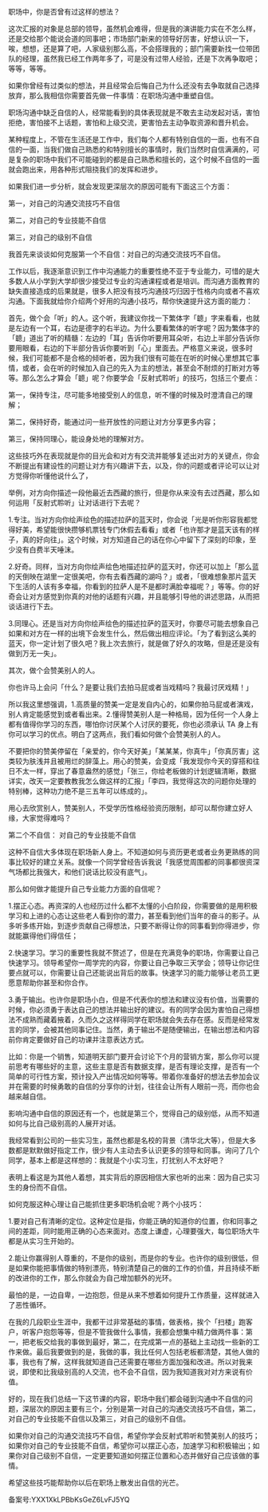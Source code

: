 职场中，你是否曾有过这样的想法？

这次汇报的对象是总部的领导，虽然机会难得，但是我的演讲能力实在不怎么样，还是交给那个能说会道的同事吧；市场部门新来的领导好厉害，好想认识一下，唉，想想，还是算了吧，人家级别那么高，不会搭理我的；部门需要新找一位带团队的经理，虽然我已经工作两年多了，可是没有过带人经验，还是下次再争取吧；等等，等等。

如果你曾经有过类似的想法，并且经常会后悔自己为什么还没有去争取就自己选择放弃，那么我相信你需要首先做一件事情：在职场沟通中重塑自信。

职场沟通中缺乏自信的人，经常能看到的具体表现就是不敢去主动发起对话，害怕拒绝，害怕接不上话题，害怕和上级交流，更害怕去主动争取资源和晋升机会。

某种程度上，不管在生活还是工作中，我们每个人都有特别自信的一面，也有不自信的一面，当我们做自己熟悉的和特别擅长的事情时，我们当然时自信满满的，可是复杂的职场中我们不可能碰到的都是自己熟悉和擅长的，这个时候不自信的一面就会跑出来，用各种形式阻挠我们的发挥和进步。

如果我们进一步分析，就会发现更深层次的原因可能有下面这三个方面：

第一，对自己的沟通交流技巧不自信

第二，对自己的专业技能不自信

第三，对自己的级别不自信

我首先来谈谈如何克服第一个不自信：对自己的沟通交流技巧不自信。

工作以后，我逐渐意识到工作中沟通能力的重要性绝不亚于专业能力，可惜的是大多数人从小学到大学却很少接受过专业的沟通课程或者是培训。而沟通方面教育的缺失直接造成的后果就是，很多人把没有技巧沟通技巧归因于性格内向或者不喜欢沟通。下面我就给你介绍两个好用的沟通小技巧，帮你快速提升这方面的能力：

首先，做个会「听」的人。这个听，我建议你找一下繁体字「聼」字来看看，也就是左边有一个耳，右边是德字的右半边。为什么要看繁体的听字呢？因为繁体字的「聼」道出了听的精髓：左边的「耳」告诉你听要用耳朵听，右边上半部分告诉你要用眼看，右边的下半部分告诉你要听到「心」里面去。严格意义来说，很多时候，我们可能都不是合格的倾听者，因为我们很有可能在在听的时候心里想其它事情，或者，会在听的时候加入自己的先入为主的想法，甚至会不耐烦的打断对方等等。那么怎么才算会「聼」呢？你要学会「反射式聆听」的技巧，包括三个要点：

第一，保持专注，尽可能多地接受别人的信息，听不懂的时候及时澄清自己的理解；

第二，保持好奇，能通过问一些开放性的问题让对方分享更多内容；

第三，保持同理心，能设身处地的理解对方。

这些技巧外在表现就是你的目光会和对方有交流并能够复述出对方的关键点，你会不断提出有建设性的问题让对方有兴趣讲下去，以及，你的问题或者评论可以让对方觉得你听懂他说什么了，

举例，对方向你描述一段他最近去西藏的旅行，但是你从来没有去过西藏，那么如何运用「反射式聆听」让对话进行下去呢？

1.专注。当对方向你绘声绘色的描述拉萨的蓝天时，你会说「光是听你形容我都觉得好美，希望能很快攒够机票钱专门休假去看看」或者「也许那才是蓝天该有的样子，真的好向往」。这个时候，对方知道自己的话在你心中留下了深刻的印象，至少没有白费半天唾沫。

2.好奇。同样，当对方向你绘声绘色地描述拉萨的蓝天时，你还可以加上「那么蓝的天倒映在湖里一定很美吧，你有去看西藏的湖吗？」或者，「很难想象那片蓝天下生活的人该有多幸福，你看到的拉萨人是不是都时满脸幸福呢？」等等。你的好奇会让对方感觉到你真的对他的话题有兴趣，并且能够引导他的讲述思路，从而把谈话进行下去。

3.同理心。还是当对方向你绘声绘色的描述拉萨的蓝天时，你要尽可能去想象自己如果和对方在一样的出境下会发生什么，然后做出相应评论。「为了看到这么美的蓝天，你一定计划了很久吧？我上次去旅行，就是做了好久的攻略，但是还是没有做到万无一失」。

其次，做个会赞美别人的人。

你也许马上会问「什么？是要让我们去拍马屁或者当戏精吗？我最讨厌戏精！」

所以我这里想强调，1.高质量的赞美一定是发自内心的，如果你拍马屁或者演戏，别人肯定能感觉到或者看出来。2.懂得赞美别人是一种格局，因为任何一个人身上都有值得你学习的东西，哪怕你讨厌某个人讨厌的要死，你也必须承认 TA 身上有你可以学习的优点。明白了这两点，我们看如何做个会赞美别人的人。

不要把你的赞美停留在「亲爱的，你今天好美」「某某某，你真牛」「你真厉害」这类较为肤浅并且被用烂的辞藻上。用心的赞美，会变成「我发现你今天的穿搭和往日不太一样，穿出了春意盎然的感觉」「张三，你给老板做的计划逻辑清晰，数据详实，改天一定要教教我怎么做这样的汇报」「李四，我觉得这次的问题你处理的特别棒，这种功力绝不是三五年可以练成的」。

用心去欣赏别人，赞美别人，不受学历性格经验资历限制，却可以帮你建立好人缘，大家觉得难吗？

第二个不自信： 对自己的专业技能不自信

这种不自信大多体现在职场新人身上。不知道如何与资历更老或者业务更熟练的同事比较好的建立关系。就像一个同学曾经告诉我说「我感觉周围都的同事都很资深气场都比我强大，和他们说话比较没有底气」。

那么如何做才能提升自己专业能力方面的自信呢？

1.摆正心态。再资深的人也经历过什么都不太懂的小白阶段，你需要做的是用积极学习和上进的心态让这些老人看到你的潜力，甚至看到他们当年的奋斗的影子。从多听多练开始，到逐步贡献自己得想法，只要不断得让你的同事看到你得进步，你就能赢得他们得信任；

2.快速学习。学习的重要性我就不赘述了，但是在充满竞争的职场，你需要让自己快速学习。领导希望你一周学完的内容，你要让自己争取三天学会；领导让你记住要点就可以，你需要让自己还能说出背后的故事。快速学习的能力能够让老员工更愿意帮助你甚至和你合作。

3.勇于输出。也许你是职场小白，但是不代表你的想法和建议没有价值，当需要的时候，你必须勇于表达自己的想法并输出好的建议。有的同学会因为害怕自己得想法不成熟而藏着掖着，久而久之这样得同学在职场就会失去存在感。反而是经常发言的同学，会被其他同事记住。当然，勇于输出不是随便输出，在输出想法和内容前你肯定要做好自己的功课并注意表达方式。

比如：你是一个销售，知道明天部门要开会讨论下个月的营销方案，那么你可以提前思考有哪些好的主意，这些主意是否有数据支撑，是否有理论支撑，是否有一个简单的可行性方案，预计投入产出情况如何等等。带着你准备好的想法去参加会议并在需要的时候勇敢的自信的分享你的计划，往往会让所有人眼前一亮，而你也会越来越自信。

影响沟通中自信的原因还有一个，也就是第三个，觉得自己的级别低，从而不知道如何与比自己级别高的人展开对话。

我经常看到公司的一些实习生，虽然也都是名校的背景（清华北大等），但是大多数都是默默做好指定工作，很少有人主动去多认识更多的领导和同事。询问了几个同学，基本上都是这样想的：我就是个小实习生，打扰别人不太好吧？

表明上看这是为其他人着想，其实背后的原因相信大家也听的出来：因为自己实习生的身份而不自信。

如何克服这种心理让自己能抓住更多职场机会呢？两个小技巧：

1.要对自己有清晰的定位。这种定位是指，你能正确的知道你的位置，你和同事之间的差距，同时能用正确的心态来面对。态度上谦虚，心理要强大，每位职场大牛都是从实习生开始的。

2.能让你赢得别人尊重的，不是你的级别，而是你的专业。也许你的级别很低，但是如果你能把事情做的特别漂亮，特别清楚自己的做的工作的价值，并且持续不断的改进你的工作，那么你就会为自己增加额外的光环。

最怕的是，一边自卑，一边抱怨，但是从来不想着如何提升工作质量，这样就进入了恶性循环。

在我的几段职业生涯中，我都干过非常基础的事情，做表格，挨个「扫楼」跑客户，听客户抱怨等等，但是不管我做什么事情，我都会想集中精力做两件事：第一，把老板交给我的事做到最好，第二，在完成第一点的基础上主动找一些新的工作来做。最后我要做到的是，我做的事，我比任何人包括老板都清楚，其他人做的事，我也有了解，这样我就知道自己还需要在哪些方面加强和改进。所以对我来说，即使和比我级别高的人交流，也不会不自信，因为我知道我对对方来说有价值。

好的，现在我们总结一下这节课的内容，职场中我们都会碰到沟通中不自信的问题，深层次的原因主要有三个，分别是第一对自己的沟通交流技巧不自信，第二，对自己的专业技能不自信以及第三，对自己的级别不自信。

如果你对自己的沟通交流技巧不自信，希望你学会反射式聆听和赞美别人的技巧；如果你对自己的专业技能不自信，希望你可以摆正心态，加速学习和积极输出；如果你对自己级别不自信，一定更要知道如何摆正位置和心态并做好自己应该做的事情。

希望这些技巧能帮助你以后在职场上散发出自信的光芒。

备案号:YXX1XkLPBbKsGeZ6LvFJ5YQ
